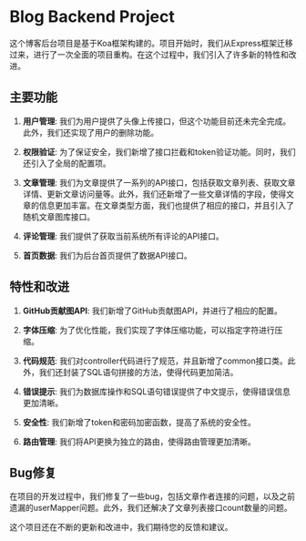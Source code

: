 # Blog Backend Project

这个博客后台项目是基于Koa框架构建的。项目开始时，我们从Express框架迁移过来，进行了一次全面的项目重构。在这个过程中，我们引入了许多新的特性和改进。

## 主要功能

1. **用户管理**: 我们为用户提供了头像上传接口，但这个功能目前还未完全完成。此外，我们还实现了用户的删除功能。

2. **权限验证**: 为了保证安全，我们新增了接口拦截和token验证功能。同时，我们还引入了全局的配置项。

3. **文章管理**: 我们为文章提供了一系列的API接口，包括获取文章列表、获取文章详情、更新文章访问量等。此外，我们还新增了一些文章详情的字段，使得文章的信息更加丰富。在文章类型方面，我们也提供了相应的接口，并且引入了随机文章图库接口。

4. **评论管理**: 我们提供了获取当前系统所有评论的API接口。

5. **首页数据**: 我们为后台首页提供了数据API接口。

## 特性和改进

1. **GitHub贡献图API**: 我们新增了GitHub贡献图API，并进行了相应的配置。

2. **字体压缩**: 为了优化性能，我们实现了字体压缩功能，可以指定字符进行压缩。

3. **代码规范**: 我们对controller代码进行了规范，并且新增了common接口类。此外，我们还封装了SQL语句拼接的方法，使得代码更加简洁。

4. **错误提示**: 我们为数据库操作和SQL语句错误提供了中文提示，使得错误信息更加清晰。

5. **安全性**: 我们新增了token和密码加密函数，提高了系统的安全性。

6. **路由管理**: 我们将API更换为独立的路由，使得路由管理更加清晰。

## Bug修复

在项目的开发过程中，我们修复了一些bug，包括文章作者连接的问题，以及之前遗漏的userMapper问题。此外，我们还解决了文章列表接口count数量的问题。

这个项目还在不断的更新和改进中，我们期待您的反馈和建议。